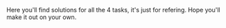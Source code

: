Here you'll find solutions for all the 4 tasks, it's just for refering. Hope you'll make it out on your own.
